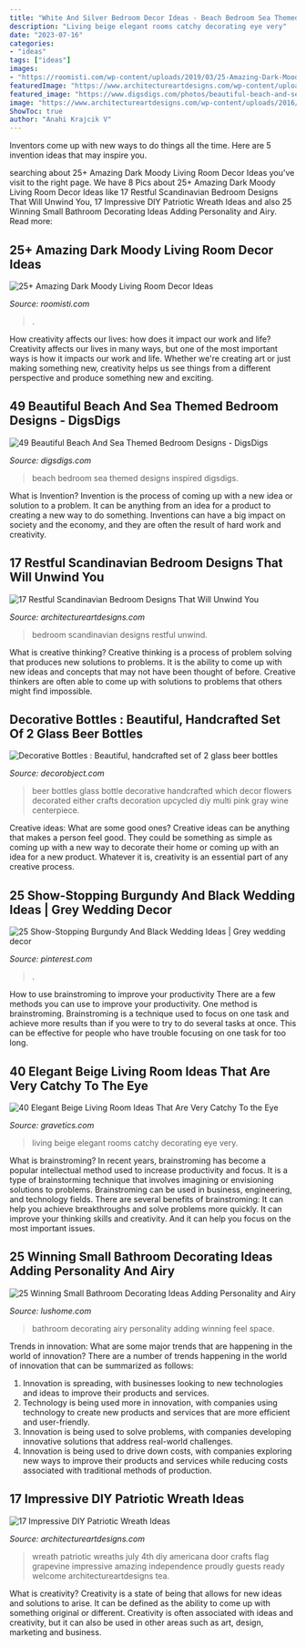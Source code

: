 ```yaml
---
title: "White And Silver Bedroom Decor Ideas - Beach Bedroom Sea Themed Designs Inspired Digsdigs"
description: "Living beige elegant rooms catchy decorating eye very"
date: "2023-07-16"
categories:
- "ideas"
tags: ["ideas"]
images:
- "https://roomisti.com/wp-content/uploads/2019/03/25-Amazing-Dark-Moody-Living-Room-Decor-Ideas-13.jpg"
featuredImage: "https://www.architectureartdesigns.com/wp-content/uploads/2016/10/17-Restful-Scandinavian-Bedroom-Designs-That-Will-Unwind-You-15.jpg"
featured_image: "https://www.digsdigs.com/photos/beautiful-beach-and-sea-inspired-bedroom-designs-42.jpg"
image: "https://www.architectureartdesigns.com/wp-content/uploads/2016/10/17-Restful-Scandinavian-Bedroom-Designs-That-Will-Unwind-You-15.jpg"
ShowToc: true
author: "Anahi Krajcik V"
---
```



Inventors come up with new ways to do things all the time. Here are 5 invention ideas that may inspire you.

	

		
searching about 25+ Amazing Dark Moody Living Room Decor Ideas you've visit to the right page. We have 8 Pics about 25+ Amazing Dark Moody Living Room Decor Ideas like 17 Restful Scandinavian Bedroom Designs That Will Unwind You, 17 Impressive DIY Patriotic Wreath Ideas and also 25 Winning Small Bathroom Decorating Ideas Adding Personality and Airy. Read more:
		
    
## 25+ Amazing Dark Moody Living Room Decor Ideas

<img loading=lazy src="https://roomisti.com/wp-content/uploads/2019/03/25-Amazing-Dark-Moody-Living-Room-Decor-Ideas-13.jpg" onerror="this.onerror=null;this.src='https://tse2.mm.bing.net/th?id=OIP.eaXDukpvgk3LKccTgpUwngHaKY&amp;pid=15.1';" alt="25+ Amazing Dark Moody Living Room Decor Ideas">

_Source: roomisti.com_

>. 

	

How creativity affects our lives: how does it impact our work and life?
Creativity affects our lives in many ways, but one of the most important ways is how it impacts our work and life. Whether we're creating art or just making something new, creativity helps us see things from a different perspective and produce something new and exciting.

    
## 49 Beautiful Beach And Sea Themed Bedroom Designs - DigsDigs

<img loading=lazy src="https://www.digsdigs.com/photos/beautiful-beach-and-sea-inspired-bedroom-designs-42.jpg" onerror="this.onerror=null;this.src='https://tse3.mm.bing.net/th?id=OIP.8NETX1E_WDDifJKXonSnlgHaKU&amp;pid=15.1';" alt="49 Beautiful Beach And Sea Themed Bedroom Designs - DigsDigs">

_Source: digsdigs.com_

>beach bedroom sea themed designs inspired digsdigs. 

	

What is Invention?
Invention is the process of coming up with a new idea or solution to a problem. It can be anything from an idea for a product to creating a new way to do something. Inventions can have a big impact on society and the economy, and they are often the result of hard work and creativity.

    
## 17 Restful Scandinavian Bedroom Designs That Will Unwind You

<img loading=lazy src="https://www.architectureartdesigns.com/wp-content/uploads/2016/10/17-Restful-Scandinavian-Bedroom-Designs-That-Will-Unwind-You-15.jpg" onerror="this.onerror=null;this.src='https://tse4.mm.bing.net/th?id=OIP.ybvJPW4GpMbfwcRuL47JUgHaLH&amp;pid=15.1';" alt="17 Restful Scandinavian Bedroom Designs That Will Unwind You">

_Source: architectureartdesigns.com_

>bedroom scandinavian designs restful unwind. 

	

What is creative thinking?
Creative thinking is a process of problem solving that produces new solutions to problems. It is the ability to come up with new ideas and concepts that may not have been thought of before. Creative thinkers are often able to come up with solutions to problems that others might find impossible.

    
## Decorative Bottles : Beautiful, Handcrafted Set Of 2 Glass Beer Bottles

<img loading=lazy src="https://decorobject.com/wp-content/uploads/2018/08/Decorative-Bottles-Beautiful-handcrafted-set-of-2-glass-beer-bottles-which-are-available-in-either.jpg" onerror="this.onerror=null;this.src='https://tse2.mm.bing.net/th?id=OIP.-gXyyi0AkxFrGikMlUD6UwHaNK&amp;pid=15.1';" alt="Decorative Bottles : Beautiful, handcrafted set of 2 glass beer bottles">

_Source: decorobject.com_

>beer bottles glass bottle decorative handcrafted which decor flowers decorated either crafts decoration upcycled diy multi pink gray wine centerpiece. 

	

Creative ideas: What are some good ones?
Creative ideas can be anything that makes a person feel good. They could be something as simple as coming up with a new way to decorate their home or coming up with an idea for a new product. Whatever it is, creativity is an essential part of any creative process.

    
## 25 Show-Stopping Burgundy And Black Wedding Ideas | Grey Wedding Decor

<img loading=lazy src="https://i.pinimg.com/736x/6a/64/bf/6a64bf7adf27a0aabdbc1835b86d4bb4.jpg" onerror="this.onerror=null;this.src='https://tse3.mm.bing.net/th?id=OIP.6pY4MNE_4i6v52USK8AFigHaNJ&amp;pid=15.1';" alt="25 Show-Stopping Burgundy And Black Wedding Ideas | Grey wedding decor">

_Source: pinterest.com_

>. 

	

How to use brainstroming to improve your productivity
There are a few methods you can use to improve your productivity. One method is brainstroming. Brainstroming is a technique used to focus on one task and achieve more results than if you were to try to do several tasks at once. This can be effective for people who have trouble focusing on one task for too long.

    
## 40 Elegant Beige Living Room Ideas That Are Very Catchy To The Eye

<img loading=lazy src="https://www.gravetics.com/wp-content/uploads/2017/09/Beige-and-brown-living-room-decorating-ideas.jpg" onerror="this.onerror=null;this.src='https://tse3.mm.bing.net/th?id=OIP.s4ExyKjxt7Idm5FKHglWegHaJ4&amp;pid=15.1';" alt="40 Elegant Beige Living Room Ideas That Are Very Catchy To the Eye">

_Source: gravetics.com_

>living beige elegant rooms catchy decorating eye very. 

	

What is brainstroming?
In recent years, brainstroming has become a popular intellectual method used to increase productivity and focus. It is a type of brainstorming technique that involves imagining or envisioning solutions to problems. Brainstroming can be used in business, engineering, and technology fields.
There are several benefits of brainstroming: It can help you achieve breakthroughs and solve problems more quickly. It can improve your thinking skills and creativity. And it can help you focus on the most important issues.

    
## 25 Winning Small Bathroom Decorating Ideas Adding Personality And Airy

<img loading=lazy src="https://www.lushome.com/wp-content/uploads/2013/10/small-bathroom-decorating-ideas-13.jpg" onerror="this.onerror=null;this.src='https://tse3.mm.bing.net/th?id=OIP.i9lLv_XGUakkVTzWwtmLsAAAAA&amp;pid=15.1';" alt="25 Winning Small Bathroom Decorating Ideas Adding Personality and Airy">

_Source: lushome.com_

>bathroom decorating airy personality adding winning feel space. 

	

Trends in innovation: What are some major trends that are happening in the world of innovation?
There are a number of trends happening in the world of innovation that can be summarized as follows: 
1. Innovation is spreading, with businesses looking to new technologies and ideas to improve their products and services. 
2. Technology is being used more in innovation, with companies using technology to create new products and services that are more efficient and user-friendly. 
3. Innovation is being used to solve problems, with companies developing innovative solutions that address real-world challenges. 
4. Innovation is being used to drive down costs, with companies exploring new ways to improve their products and services while reducing costs associated with traditional methods of production.

    
## 17 Impressive DIY Patriotic Wreath Ideas

<img loading=lazy src="https://www.architectureartdesigns.com/wp-content/uploads/2015/06/1222-630x791.jpg" onerror="this.onerror=null;this.src='https://tse1.mm.bing.net/th?id=OIP.97l7F2TqREJvamN36PXzIgHaJT&amp;pid=15.1';" alt="17 Impressive DIY Patriotic Wreath Ideas">

_Source: architectureartdesigns.com_

>wreath patriotic wreaths july 4th diy americana door crafts flag grapevine impressive amazing independence proudly guests ready welcome architectureartdesigns tea. 

	

What is creativity?
Creativity is a state of being that allows for new ideas and solutions to arise. It can be defined as the ability to come up with something original or different. Creativity is often associated with ideas and creativity, but it can also be used in other areas such as art, design, marketing and business.

